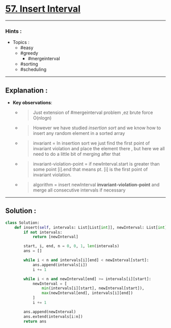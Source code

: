# [57. Insert Interval](https://leetcode.com/problems/insert-interval/)

---

### Hints :

-   Topics :
    -   #easy
    -   #greedy
        -   #mergeinterval
    -   #sorting
    -   #scheduling

---

## Explanation :

-   **Key observations**:

    -   > Just extension of #mergeinterval problem ,ez brute force O(nlogn)

    -   > However we have studied _insertion sort_ and we know how to insert any random element in a sorted array

    -   > invariant = In insertion sort we just find the first point of invariant violation and place the element there , but here we all need to do a little bit of merging after that

    -   > invariant-violation-point = if newInterval.start is greater than some point [i].end that means pt. [i] is the first point of invariant violation.

    -   > algorithm = insert newInterval **invariant-violation-point** and merge all consecutive intervals if necessary

---

## Solution :

```python
class Solution:
    def insert(self, intervals: List[List[int]], newInterval: List[int]) -> List[List[int]]:
        if not intervals:
            return [newInterval]

        start, i, end, n = 0, 0, 1, len(intervals)
        ans = []

        while i < n and intervals[i][end] < newInterval[start]:
            ans.append(intervals[i])
            i += 1

        while i < n and newInterval[end] >= intervals[i][start]:
            newInterval = [
                min(intervals[i][start], newInterval[start]),
                max(newInterval[end], intervals[i][end])
            ]
            i += 1

        ans.append(newInterval)
        ans.extend(intervals[i:n])
        return ans
```
